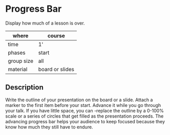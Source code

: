 
# Progress Bar

Display how much of a lesson is over.

| where | course |
|-------|--------|
| time  | 1'     |
| phases | start |
| group size | all |
| material | board or slides |

## Description

Write the outline of your presentation on the board or a slide. Attach a marker to the first item before your start. Advance it while you go through your talk. If you have little space, you can -replace the outline by a 0-100% scale or a series of circles that get filled as the presentation proceeds. The advancing progress bar helps your audience to keep focused because they know how much they still have to endure.
